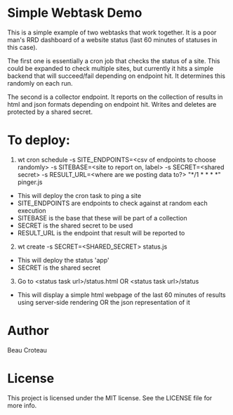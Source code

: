 # Simple Webtask Demo
This is a simple example of two webtasks that work together. It is a poor man's RRD dashboard of a website status (last 60 minutes of statuses in this case).

The first one is essentially a cron job that checks the status of a site.  This could be expanded to check multiple sites, but currently it hits a simple backend that will succeed/fail depending on endpoint hit.  It determines this randomly on each run.

The second is a collector endpoint.  It reports on the collection of results in html and json formats depending on endpoint hit.  Writes and deletes are protected by a shared secret.

# To deploy:
1. wt cron schedule -s SITE_ENDPOINTS=\<csv of endpoints to choose randomly\> -s SITEBASE=\<site to report on, label\> -s SECRET=\<shared secret\> -s RESULT_URL=\<where are we posting data to?\> "*/1 * * * *" pinger.js
 * This will deploy the cron task to ping a site
 * SITE_ENDPOINTS are endpoints to check against at random each execution
 * SITEBASE is the base that these will be part of a collection
 * SECRET is the shared secret to be used
 * RESULT_URL is the endpoint that result will be reported to
2. wt create -s SECRET=\<SHARED_SECRET\> status.js
 * This will deploy the status 'app'
 * SECRET is the shared secret
3. Go to \<status task url\>/status.html OR \<status task url\>/status
 * This will display a simple html webpage of the last 60 minutes of results using server-side rendering OR the json representation of it

# Author
Beau Croteau

# License
This project is licensed under the MIT license. See the LICENSE file for more info.
